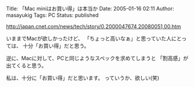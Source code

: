 Title: 「Mac miniはお買い得」は本当か
Date: 2005-01-16 02:11
Author: masayukig
Tags: PC
Status: published

<http://japan.cnet.com/news/tech/story/0,2000047674,20080051,00.htm>

いままでMacが欲しかったけど、
「ちょっと高いなぁ」と思っていた人にとっては、
十分「お買い得」だと思う。

逆に、Macに対して、PCと同じようなスペックを求めてしまうと
「割高感」が出てくると思う。

私は、十分に「お買い得」だと思います。
っていうか、欲しい(笑)
